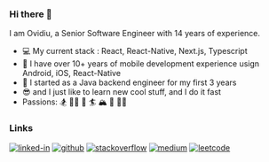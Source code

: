 ### Hi there 👋

I am Ovidiu, a Senior Software Engineer with 14 years of experience.

- 💻 My current stack : React, React-Native, Next.js, Typescript
- 📱 I have over 10+ years of mobile development experience usign Android, iOS, React-Native
- 🔋 I started as a Java backend engineer for my first 3 years
- 😎 and I just like to learn new cool stuff, and I do it fast
- Passions: 🏂 🚵🏻 🌊 🏄‍ 🏔 🤿 🏋️‍♂️


### Links
[![linked-in](https://img.shields.io/badge/Linked_In-0077B5?style=for-the-badge&logo=LinkedIn&logoColor=white)](https://www.linkedin.com/in/ovidiulatcu/)
[![github](https://img.shields.io/badge/GitHub-000000?style=for-the-badge&logo=GitHub&logoColor=white)](https://github.com/ovy9086)
[![stackoverflow](https://img.shields.io/badge/stackoverflow-DDDDDD?style=for-the-badge&logo=stackoverflow&logoColor=F58025)](https://stackoverflow.com/users/542091/ovidiu-latcu)
[![medium](https://img.shields.io/badge/medium-000000?style=for-the-badge&logo=medium&logoColor=white)](https://medium.com/@ovidiu.latcu)
[![leetcode](https://img.shields.io/badge/leetcode-000000?style=for-the-badge&logo=leetcode&logoColor=#FFA116)](https://leetcode.com/user5958s/)
